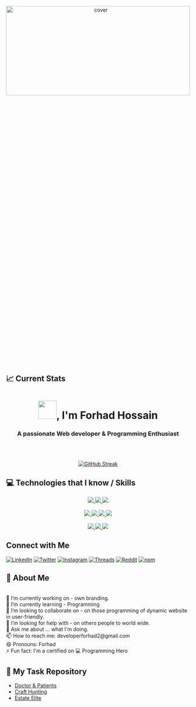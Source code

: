 <div align="center">
 
 
<img width="100%" height="25%" src="https://img.freepik.com/free-vector/laptop-with-program-code-isometric-icon-software-development-programming-applications-dark-neon_39422-971.jpg?t=st=1719905630~exp=1719909230~hmac=a0a7a3abed4ec04796a1dfcf6b48ca5344ebe4b97308c15ac74ddc2d13115d20&w=996" alt="cover" />
</div>

## :chart_with_upwards_trend: Current Stats
<h1 align="center"><img src = "https://img.freepik.com/free-vector/v813-aew-05_53876-166405.jpg?ga=GA1.1.1485751044.1718126294&semt=ais_user" width="50px" height="50px">, I'm Forhad Hossain</h1>  
<h3 align="center">A passionate Web developer & Programming Enthusiast</h3>  
<br>

<br />
<p align="center">
<a href="https://git.io/streak-stats"><img src="https://streak-stats.demolab.com?user=MdForhadHossainBabu%20&theme=neon-palenight&hide_border=true" alt="GitHub Streak" /></a>
<br />

## :computer: Technologies that I know / Skills

<p align="center">  
 <a href="#">
<img  src="https://readme-components.vercel.app/api?component=logo&fill=black&logo=html5&svgfill=f06629">
</a>

<a href="#">
<img  src="https://readme-components.vercel.app/api?component=logo&fill=black&logo=CSS3&svgfill=028dd1">
</a>
<a href="#">
<img  src="https://readme-components.vercel.app/api?component=logo&fill=black&logo=javascript&svgfill=f6df1c">
</a>

<br/>
<br/>
  <a href="#">
 <img  src="https://readme-components.vercel.app/api?component=logo&fill=black&logo=mongodb&svgfill=659b60">
</a>
<a href="#">
<img  src="https://readme-components.vercel.app/api?component=logo&fill=black&logo=express.js&svgfill=cd6799">
</a>
<a href="#">
 <img  src="https://readme-components.vercel.app/api?component=logo&fill=black&logo=react&animation=spin&svgfill=15d8fe">  
 </a>
 <a href="#">
 <img  src="https://readme-components.vercel.app/api?component=logo&fill=black&logo=node.js&svgfill=659b60">
</a>
<br/>
<br/>
<a href="">
<img  src="https://readme-components.vercel.app/api?component=logo&fill=black&logo=firebase">
</a>
<a href="">
<img  src="https://readme-components.vercel.app/api?component=logo&fill=black&logo=git">
</a>
<a href="">
<img  src="https://readme-components.vercel.app/api?component=logo&fill=black&logo=github">
</a>
</p>

## Connect with Me
[![LinkedIn](https://img.shields.io/badge/LinkedIn-blue?style=flat&logo=linkedin&logoColor=white)](https://linkedin.com/in/mdforhadhossainbabu)
[![Twitter](https://img.shields.io/badge/Twitter-blue?style=flat&logo=twitter&logoColor=white)](https://twitter.com/m_forhadhossain)
[![Instagram](https://img.shields.io/badge/Instagram-E4405F?style=flat&logo=instagram&logoColor=white)](https://instagram.com/yesforhad)
[![Threads](https://img.shields.io/badge/Threads-000000?style=flat&logo=threads&logoColor=white)](https://threads.net/yesforhad)
[![Reddit](https://img.shields.io/badge/Reddit-orange?style=flat&logo=reddit&logoColor=white)](https://reddit.com/user/yesforhad)
[![npm](https://img.shields.io/badge/npm-CB3837?style=flat&logo=npm&logoColor=white)](https://www.npmjs.com/~yesforhad)


 ## 👀 About Me

 <br/>
🔭 I’m currently working on - own branding.
 <br/>
🌱 I’m currently learning - Programming 
 <br/>
👯 I’m looking to collaborate on - on those programming of dynamic website in user-friendly.
  <br/>
🤔 I’m looking for help with - on others people to world wide.
  <br/>
💬 Ask me about ... what I'm doing.
  <br/>
📫 How to reach me: developerforhad2@gmail.com
  <br/>
😄 Pronouns: Forhad
  <br/>
⚡ Fun fact: I'm a certified on 💻 Programming Hero

 ## 👀 My Task Repository
 - [Doctor & Patients](https://github.com/MdForhadHossainBabu/Effective-task)
 - [Craft Hunting](https://github.com/MdForhadHossainBabu/Hunting-Craft)
 - [Estate Elite](https://github.com/MdForhadHossainBabu/Effective-task)

